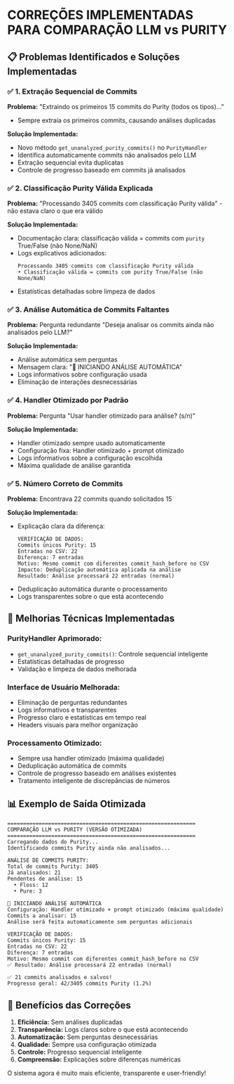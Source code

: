 # CORREÇÕES IMPLEMENTADAS PARA COMPARAÇÃO LLM vs PURITY

## 📋 Problemas Identificados e Soluções Implementadas

### ✅ **1. Extração Sequencial de Commits**
**Problema:** "Extraindo os primeiros 15 commits do Purity (todos os tipos)..."
- Sempre extraía os primeiros commits, causando análises duplicadas

**Solução Implementada:**
- Novo método `get_unanalyzed_purity_commits()` no `PurityHandler`
- Identifica automaticamente commits não analisados pelo LLM
- Extração sequencial evita duplicatas
- Controle de progresso baseado em commits já analisados

### ✅ **2. Classificação Purity Válida Explicada**
**Problema:** "Processando 3405 commits com classificação Purity válida" - não estava claro o que era válido

**Solução Implementada:**
- Documentação clara: classificação válida = commits com `purity` True/False (não None/NaN)
- Logs explicativos adicionados:
  ```
  Processando 3405 commits com classificação Purity válida
  • Classificação válida = commits com purity True/False (não None/NaN)
  ```
- Estatísticas detalhadas sobre limpeza de dados

### ✅ **3. Análise Automática de Commits Faltantes**
**Problema:** Pergunta redundante "Deseja analisar os commits ainda não analisados pelo LLM?"

**Solução Implementada:**
- Análise automática sem perguntas
- Mensagem clara: "🚀 INICIANDO ANÁLISE AUTOMÁTICA"
- Logs informativos sobre configuração usada
- Eliminação de interações desnecessárias

### ✅ **4. Handler Otimizado por Padrão**
**Problema:** Pergunta "Usar handler otimizado para análise? (s/n)"

**Solução Implementada:**
- Handler otimizado sempre usado automaticamente
- Configuração fixa: Handler otimizado + prompt otimizado
- Logs informativos sobre a configuração escolhida
- Máxima qualidade de análise garantida

### ✅ **5. Número Correto de Commits**
**Problema:** Encontrava 22 commits quando solicitados 15

**Solução Implementada:**
- Explicação clara da diferença:
  ```
  VERIFICAÇÃO DE DADOS:
  Commits únicos Purity: 15
  Entradas no CSV: 22
  Diferença: 7 entradas
  Motivo: Mesmo commit com diferentes commit_hash_before no CSV
  Impacto: Deduplicação automática aplicada na análise
  Resultado: Análise processará 22 entradas (normal)
  ```
- Deduplicação automática durante o processamento
- Logs transparentes sobre o que está acontecendo

## 🔧 Melhorias Técnicas Implementadas

### **PurityHandler Aprimorado:**
- `get_unanalyzed_purity_commits()`: Controle sequencial inteligente
- Estatísticas detalhadas de progresso
- Validação e limpeza de dados melhorada

### **Interface de Usuário Melhorada:**
- Eliminação de perguntas redundantes
- Logs informativos e transparentes
- Progresso claro e estatísticas em tempo real
- Headers visuais para melhor organização

### **Processamento Otimizado:**
- Sempre usa handler otimizado (máxima qualidade)
- Deduplicação automática de commits
- Controle de progresso baseado em análises existentes
- Tratamento inteligente de discrepâncias de números

## 📊 Exemplo de Saída Otimizada

```
============================================================
COMPARAÇÃO LLM vs PURITY (VERSÃO OTIMIZADA)
============================================================
Carregando dados do Purity...
Identificando commits Purity ainda não analisados...

ANÁLISE DE COMMITS PURITY:
Total de commits Purity: 3405
Já analisados: 21
Pendentes de análise: 15
  • Floss: 12
  • Pure: 3

🚀 INICIANDO ANÁLISE AUTOMÁTICA
Configuração: Handler otimizado + prompt otimizado (máxima qualidade)
Commits a analisar: 15
Análise será feita automaticamente sem perguntas adicionais

VERIFICAÇÃO DE DADOS:
Commits únicos Purity: 15
Entradas no CSV: 22
Diferença: 7 entradas
Motivo: Mesmo commit com diferentes commit_hash_before no CSV
✅ Resultado: Análise processará 22 entradas (normal)

✅ 21 commits analisados e salvos!
Progresso geral: 42/3405 commits Purity (1.2%)
```

## 🎯 Benefícios das Correções

1. **Eficiência:** Sem análises duplicadas
2. **Transparência:** Logs claros sobre o que está acontecendo
3. **Automatização:** Sem perguntas desnecessárias
4. **Qualidade:** Sempre usa configuração otimizada
5. **Controle:** Progresso sequencial inteligente
6. **Compreensão:** Explicações sobre diferenças numéricas

O sistema agora é muito mais eficiente, transparente e user-friendly!

